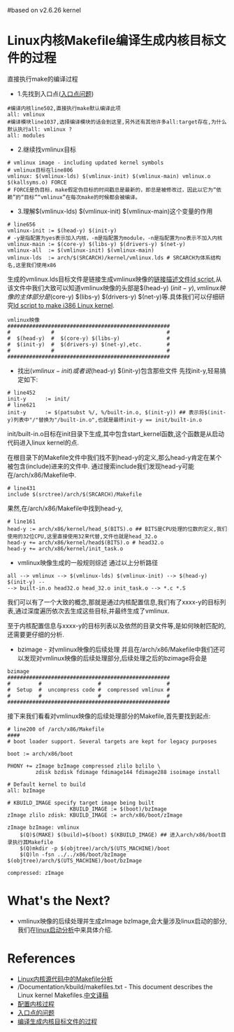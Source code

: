 #based on v2.6.26 kernel
# Linux内核Makefile编译生成内核目标文件的过程 #

直接执行make的编译过程
  * 1.先找到入口点([入口点问题](LinuxKernelMakefileStartPoint.md))
```
#编译内核line502,直接执行make默认编译此项
all: vmlinux  
#编译模块line1037,选择编译模块的话会到这里,另外还有其他许多all:target存在,为什么默认执行all: vmlinux ?
all: modules
```
  * 2.继续找vmlinux目标
```
# vmlinux image - including updated kernel symbols
# vmlinux目标在line806
vmlinux: $(vmlinux-lds) $(vmlinux-init) $(vmlinux-main) vmlinux.o $(kallsyms.o) FORCE
# FORCE是伪目标，make假定伪目标的时间戳总是最新的，即总是被修改过，因此以它为“依赖”的“目标”“vmlinux”在每次make的时候都会被编译。
```
  * 3.理解$(vmlinux-lds) $(vmlinux-init) $(vmlinux-main)这个变量的作用
```
# line656
vmlinux-init := $(head-y) $(init-y)
# -y是指配置为yes表示加入内核，-m是指配置为module，-n是指配置为no表示不加入内核
vmlinux-main := $(core-y) $(libs-y) $(drivers-y) $(net-y)
vmlinux-all  := $(vmlinux-init) $(vmlinux-main)
vmlinux-lds  := arch/$(SRCARCH)/kernel/vmlinux.lds # SRCARCH为体系结构名,这里我们使用x86
```
生成的vmlinux.lds目标文件是链接生成vmlinux映像的[链接描述文件ld script](LinkerDescrpitonScript.md),从该文件中我们大致可以知道vmlinux映像的头部是$(head-y) $(init-y),vmlinux映像的主体部分是$(core-y) $(libs-y) $(drivers-y) $(net-y)等.具体我们可以仔细研究[ld script to make i386 Linux kernel](LDScrpitKernelI386.md).
```
vmlinux映像
####################################################
#             #                                    #
#  $(head-y)  #  $(core-y) $(libs-y)               #
#  $(init-y)  #  $(drivers-y) $(net-y),etc.        #
#             #                                    #
####################################################
```
  * 找出$(vmlinux-init)或者说$(head-y) $(init-y)包含那些文件
先找init-y,轻易搞定如下:
```
# line452
init-y		:= init/
# line621
init-y		:= $(patsubst %/, %/built-in.o, $(init-y)) ## 表示将$(init-y)列表中"/"替换为"/built-in.o",也就是最终init-y == init/built-in.o
```
init/built-in.o目标在init目录下生成,其中包含start\_kernel函数,这个函数是从启动代码进入linux kernel的点.

在根目录下的Makefile文件中我们找不到head-y的定义,那么head-y肯定在某个被包含(include)进来的文件中.
通过搜索include我们发现head-y可能在/arch/x86/Makefile中.
```
# line431
include $(srctree)/arch/$(SRCARCH)/Makefile
```
果然,在/arch/x86/Makefile中找到head-y,
```
# line161
head-y := arch/x86/kernel/head_$(BITS).o ## BITS是CPU处理的位数的定义,我们使用的32位CPU,这里直接使用32来代替,文件也就是head_32.o
head-y += arch/x86/kernel/head$(BITS).o # head32.o
head-y += arch/x86/kernel/init_task.o
```
  * vmlinux映像生成的一般规则综述
通过以上分析路径
```
all --> vmlinux --> $(vmlinux-lds) $(vmlinux-init) --> $(head-y) $(init-y) --
--> built-in.o head32.o head_32.o init_task.o --> *.c *.S
```
我们可以有了一个大致的概念,那就是通过内核配置信息,我们有了xxxx-y的目标列表,通过深度遍历依次去生成这些目标,并最终生成了vmlinux.

至于内核配置信息与xxxx-y的目标列表以及依然的目录文件等,是如何映射匹配的,还需要更仔细的分析.

  * bzimage - 对vmlinux映像的后续处理
并且在/arch/x86/Makefile中我们还可以发现对vmlinux映像的后续处理部分,后续处理之后的bzimage将会是
```
bzimage
####################################################
#         #                  #                     #
#  Setup  #  uncompress code #  compressed vmlinux #
#         #                  #                     #
####################################################
```
接下来我们看看对vmlinux映像的后续处理部分的Makefile,首先要找到起点:
```
# line200 of /arch/x86/Makefile
####
# boot loader support. Several targets are kept for legacy purposes

boot := arch/x86/boot

PHONY += zImage bzImage compressed zlilo bzlilo \
         zdisk bzdisk fdimage fdimage144 fdimage288 isoimage install

# Default kernel to build
all: bzImage

# KBUILD_IMAGE specify target image being built
                    KBUILD_IMAGE := $(boot)/bzImage
zImage zlilo zdisk: KBUILD_IMAGE := arch/x86/boot/zImage

zImage bzImage: vmlinux
	$(Q)$(MAKE) $(build)=$(boot) $(KBUILD_IMAGE) ## 进入arch/x86/boot目录执行其Makefile
	$(Q)mkdir -p $(objtree)/arch/$(UTS_MACHINE)/boot
	$(Q)ln -fsn ../../x86/boot/bzImage $(objtree)/arch/$(UTS_MACHINE)/boot/bzImage

compressed: zImage
```
# What's the Next? #

  * vmlinux映像的后续处理并生成zImage bzImage,会大量涉及linux启动的部分,我们在[linux启动分析](KernelStartUp.md)中来具体介绍.

# References #
  * [Linux内核源代码中的Makefile分析](LinuxMakefileAnalysis.md)
  * /Documentation/kbuild/makefiles.txt - This document describes the Linux kernel Makefiles.[中文译稿](http://hi.baidu.com/wjq_qust/blog/item/97ddbdfdfb2e541309244d30.html)
  * [配置内核过程](LinuxKernelConfig.md)
  * [入口点的问题](LinuxKernelMakefileStartPoint.md)
  * [编译生成内核目标文件的过程](LinuxKernelCompiling.md)